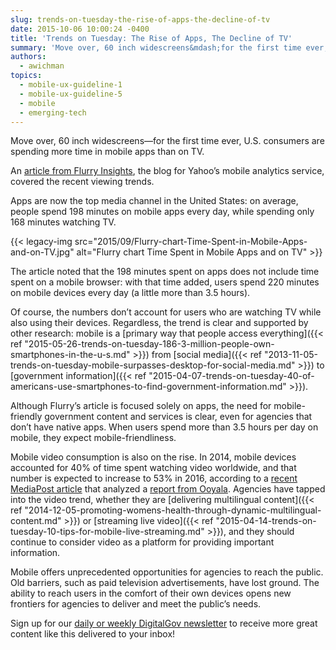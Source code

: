 ```yaml
---
slug: trends-on-tuesday-the-rise-of-apps-the-decline-of-tv
date: 2015-10-06 10:00:24 -0400
title: 'Trends on Tuesday: The Rise of Apps, The Decline of TV'
summary: 'Move over, 60 inch widescreens&mdash;for the first time ever, U.S. consumers are spending more time in mobile apps than on TV. An article from Flurry Insights, the blog for Yahoo’s mobile analytics service, covered the recent viewing trends. Apps are now the top media channel in the United States: on average, people spend 198 minutes on'
authors:
  - awichman
topics:
  - mobile-ux-guideline-1
  - mobile-ux-guideline-5
  - mobile
  - emerging-tech
---
```


Move over, 60 inch widescreens—for the first time ever, U.S. consumers are spending more time in mobile apps than on TV.

An [article from Flurry Insights](http://flurrymobile.tumblr.com/post/128773968605/the-cable-industry-faces-the-perfect-storm-apps), the blog for Yahoo’s mobile analytics service, covered the recent viewing trends.

Apps are now the top media channel in the United States: on average, people spend 198 minutes on mobile apps every day, while spending only 168 minutes watching TV.

{{< legacy-img src="2015/09/Flurry-chart-Time-Spent-in-Mobile-Apps-and-on-TV.jpg" alt="Flurry chart Time Spent in Mobile Apps and on TV" >}}

The article noted that the 198 minutes spent on apps does not include time spent on a mobile browser: with that time added, users spend 220 minutes on mobile devices every day (a little more than 3.5 hours).

Of course, the numbers don’t account for users who are watching TV while also using their devices. Regardless, the trend is clear and supported by other research: mobile is a [primary way that people access everything]({{< ref "2015-05-26-trends-on-tuesday-186-3-million-people-own-smartphones-in-the-u-s.md" >}}) from [social media]({{< ref "2013-11-05-trends-on-tuesday-mobile-surpasses-desktop-for-social-media.md" >}}) to [government information]({{< ref "2015-04-07-trends-on-tuesday-40-of-americans-use-smartphones-to-find-government-information.md" >}}).

Although Flurry’s article is focused solely on apps, the need for mobile-friendly government content and services is clear, even for agencies that don’t have native apps. When users spend more than 3.5 hours per day on mobile, they expect mobile-friendliness.

Mobile video consumption is also on the rise. In 2014, mobile devices accounted for 40% of time spent watching video worldwide, and that number is expected to increase to 53% in 2016, according to a [recent MediaPost article](http://www.mediapost.com/publications/article/258413/ooyalas-q2-report-video-world-order-evolves.html) that analyzed a [report from Ooyala](http://www.ooyala.com/resources/online-video-index). Agencies have tapped into the video trend, whether they are [delivering multilingual content]({{< ref "2014-12-05-promoting-womens-health-through-dynamic-multilingual-content.md" >}}) or [streaming live video]({{< ref "2015-04-14-trends-on-tuesday-10-tips-for-mobile-live-streaming.md" >}}), and they should continue to consider video as a platform for providing important information.

Mobile offers unprecedented opportunities for agencies to reach the public. Old barriers, such as paid television advertisements, have lost ground. The ability to reach users in the comfort of their own devices opens new frontiers for agencies to deliver and meet the public’s needs.

Sign up for our <a href="https://public.govdelivery.com/accounts/USHOWTO/subscriber/new" target="_blank">daily or weekly DigitalGov newsletter</a> to receive more great content like this delivered to your inbox!